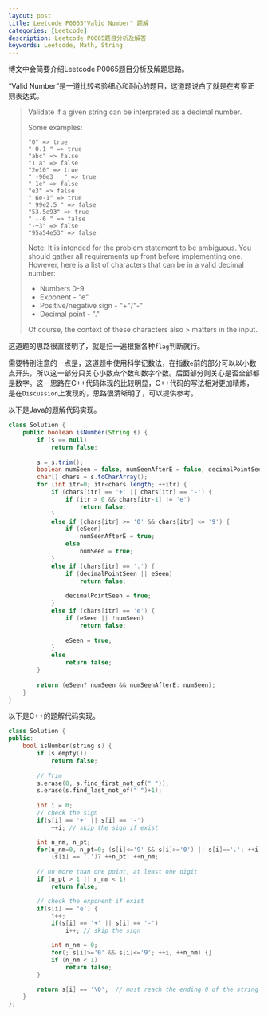 ```yaml
---
layout: post
title: Leetcode P0065"Valid Number" 题解
categories: [Leetcode]
description: Leetcode P0065题目分析及解答
keywords: Leetcode, Math, String
---
```


博文中会简要介绍Leetcode P0065题目分析及解题思路。

“Valid Number”是一道比较考验细心和耐心的题目，这道题说白了就是在考察正则表达式。

> Validate if a given string can be interpreted as a decimal number.
> 
> Some examples:
> ```
> "0" => true
> " 0.1 " => true
> "abc" => false
> "1 a" => false
> "2e10" => true
> " -90e3   " => true
> " 1e" => false
> "e3" => false
> " 6e-1" => true
> " 99e2.5 " => false
> "53.5e93" => true
> " --6 " => false
> "-+3" => false
> "95a54e53" => false
> ```
> 
> Note: It is intended for the problem statement to be ambiguous. You should gather all requirements up front before implementing one. However, here is a list of characters that can be in a valid decimal number:
> 
> - Numbers 0-9
> - Exponent - "e"
> - Positive/negative sign - "+"/"-"
> - Decimal point - "."  
> 
> Of course, the context of these characters also > matters in the input.

这道题的思路很直接明了，就是扫一遍根据各种`flag`判断就行。

需要特别注意的一点是，这道题中使用科学记数法，在指数`e`前的部分可以以小数点开头，所以这一部分只关心小数点个数和数字个数。后面部分则关心是否全部都是数字。这一思路在C++代码体现的比较明显，C++代码的写法相对更加精炼，是在`Discussion`上发现的，思路很清晰明了，可以提供参考。

以下是Java的题解代码实现。
```java
class Solution {
    public boolean isNumber(String s) {
        if (s == null)
            return false;
        
        s = s.trim();
        boolean numSeen = false, numSeenAfterE = false, decimalPointSeen = false, eSeen = false;
        char[] chars = s.toCharArray();
        for (int itr=0; itr<chars.length; ++itr) {
            if (chars[itr] == '+' || chars[itr] == '-') {
                if (itr > 0 && chars[itr-1] != 'e')
                    return false;
            }
            else if (chars[itr] >= '0' && chars[itr] <= '9') {
                if (eSeen)
                    numSeenAfterE = true;
                else
                    numSeen = true;
            }
            else if (chars[itr] == '.') {
                if (decimalPointSeen || eSeen)
                    return false;
                
                decimalPointSeen = true;
            }
            else if (chars[itr] == 'e') {
                if (eSeen || !numSeen)
                    return false;
                
                eSeen = true;
            }
            else 
                return false;
        }
        
        return (eSeen? numSeen && numSeenAfterE: numSeen);
    }
}
```

以下是C++的题解代码实现。
```cpp
class Solution {
public:
    bool isNumber(string s) {
        if (s.empty())
            return false;
        
        // Trim
        s.erase(0, s.find_first_not_of(" "));
        s.erase(s.find_last_not_of(" ")+1);
        
        int i = 0;
        // check the sign
        if(s[i] == '+' || s[i] == '-') 
            ++i; // skip the sign if exist

        int n_nm, n_pt;
        for(n_nm=0, n_pt=0; (s[i]<='9' && s[i]>='0') || s[i]=='.'; ++i)
            (s[i] == '.')? ++n_pt: ++n_nm; 
        
        // no more than one point, at least one digit
        if (n_pt > 1 || n_nm < 1) 
            return false;

        // check the exponent if exist
        if(s[i] == 'e') {
            i++;
            if(s[i] == '+' || s[i] == '-') 
                i++; // skip the sign

            int n_nm = 0;
            for(; s[i]>='0' && s[i]<='9'; ++i, ++n_nm) {}
            if (n_nm < 1)
                return false;
        }

        return s[i] == '\0';  // must reach the ending 0 of the string
    }
};
```
